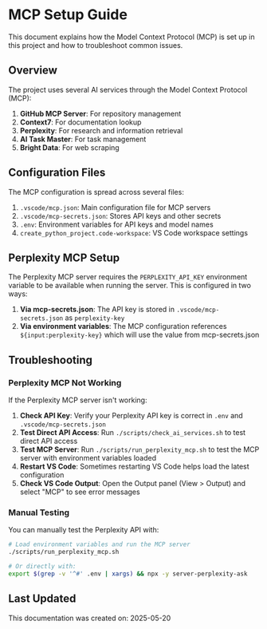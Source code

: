 # MCP Setup Guide

This document explains how the Model Context Protocol (MCP) is set up in this project and how to troubleshoot common issues.

## Overview

The project uses several AI services through the Model Context Protocol (MCP):

1. **GitHub MCP Server**: For repository management
2. **Context7**: For documentation lookup
3. **Perplexity**: For research and information retrieval
4. **AI Task Master**: For task management
5. **Bright Data**: For web scraping

## Configuration Files

The MCP configuration is spread across several files:

1. `.vscode/mcp.json`: Main configuration file for MCP servers
2. `.vscode/mcp-secrets.json`: Stores API keys and other secrets
3. `.env`: Environment variables for API keys and model names
4. `create_python_project.code-workspace`: VS Code workspace settings

## Perplexity MCP Setup

The Perplexity MCP server requires the `PERPLEXITY_API_KEY` environment variable to be available when running the server. This is configured in two ways:

1. **Via mcp-secrets.json**: The API key is stored in `.vscode/mcp-secrets.json` as `perplexity-key`
2. **Via environment variables**: The MCP configuration references `${input:perplexity-key}` which will use the value from mcp-secrets.json

## Troubleshooting

### Perplexity MCP Not Working

If the Perplexity MCP server isn't working:

1. **Check API Key**: Verify your Perplexity API key is correct in `.env` and `.vscode/mcp-secrets.json`
2. **Test Direct API Access**: Run `./scripts/check_ai_services.sh` to test direct API access
3. **Test MCP Server**: Run `./scripts/run_perplexity_mcp.sh` to test the MCP server with environment variables loaded
4. **Restart VS Code**: Sometimes restarting VS Code helps load the latest configuration
5. **Check VS Code Output**: Open the Output panel (View > Output) and select "MCP" to see error messages

### Manual Testing

You can manually test the Perplexity API with:

```bash
# Load environment variables and run the MCP server
./scripts/run_perplexity_mcp.sh

# Or directly with:
export $(grep -v '^#' .env | xargs) && npx -y server-perplexity-ask
```

## Last Updated

This documentation was created on: 2025-05-20
